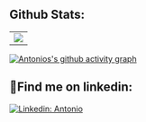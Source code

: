 ## Github Stats:

<table>
  <tr>
    <td>
       <a href="http://www.github.com/antoniohof"><img src="https://github-readme-streak-stats.herokuapp.com/?user=antoniohof&stroke=ffffff&background=1d2a3a&ring=5BCDEC&fire=5BCDEC&currStreakNum=ffffff&currStreakLabel=5BCDEC&sideNums=ffffff&sideLabels=ffffff&dates=ffffff&hide_border=true" /></a>
    </td>
  </tr>
</table>


[![Antonios's github activity graph](https://github-readme-activity-graph.vercel.app/graph?username=antoniohof&theme=merko)](https://github.com/ashutosh00710/github-readme-activity-graph)


## 🚀Find me on linkedin:

[![Linkedin: Antonio](https://img.shields.io/badge/-Linkedin-blue?style=flat-square&logo=Linkedin&logoColor=white&link=https://www.linkedin.com/in/antoniohof/)](https://www.linkedin.com/in/antoniohof/)
